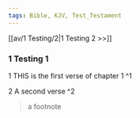 ```yaml
---
tags: Bible, KJV, Test_Testament
---
```


[[av/1 Testing/2|1 Testing 2 >>]]

### 1 Testing 1

1 THIS is the first verse of chapter 1 ^1

2 A second verse ^2

> a footnote
